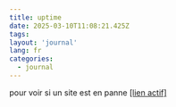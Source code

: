 ```yaml
---
title: uptime
date: 2025-03-10T11:08:21.425Z
tags:
layout: 'journal'
lang: fr
categories: 
  - journal
---
```

pour voir si un site est en panne 
<a href="https://thomas-iniguez-visioli.github.io/status/">[lien actif]</a>
